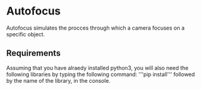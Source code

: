 # Autofocus

Autofocus simulates the procces through which a camera focuses on a specific object.

## Requirements

Assuming that you have alraedy installed python3, you will also need the following libraries by typing the following command: '''pip install''' followed by the name of the library, in the console.
